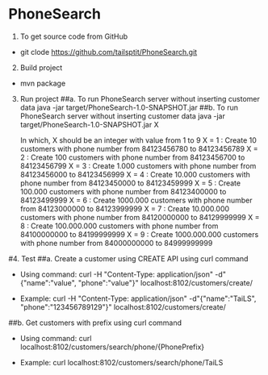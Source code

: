 # PhoneSearch

1. To get source code from  GitHub
  - git clode https://github.com/tailsptit/PhoneSearch.git

2. Build project
  - mvn package
 
3. Run project
  ##a. To run PhoneSearch server without inserting customer data
      java -jar target/PhoneSearch-1.0-SNAPSHOT.jar
  ##b. To run PhoneSearch server without inserting customer data
      java -jar target/PhoneSearch-1.0-SNAPSHOT.jar X

      In which, X should be an integer with value from 1 to 9
      X = 1 : Create 10           customers with phone number from 84123456780 to 84123456789
      X = 2 : Create 100          customers with phone number from 84123456700 to 84123456799
      X = 3 : Create 1.000        customers with phone number from 84123456000 to 84123456999
      X = 4 : Create 10.000       customers with phone number from 84123450000 to 84123459999
      X = 5 : Create 100.000      customers with phone number from 84123400000 to 84123499999
      X = 6 : Create 1000.000     customers with phone number from 84123000000 to 84123999999
      X = 7 : Create 10.000.000   customers with phone number from 84120000000 to 84129999999
      X = 8 : Create 100.000.000  customers with phone number from 84100000000 to 84199999999
      X = 9 : Create 1000.000.000 customers with phone number from 84000000000 to 84999999999
      

#4. Test 
 ##a. Create a customer using CREATE API using curl command
   - Using command:
   curl -H "Content-Type: application/json" -d"{\"name\":\"value\", \"phone\":\"value\"}" localhost:8102/customers/create/

   - Example:
   curl -H "Content-Type: application/json" -d"{\"name\":\"TaiLS\", \"phone\":\"123456789129\"}" localhost:8102/customers/create/


##b. Get customers with prefix using curl command
  - Using command:
    curl localhost:8102/customers/search/phone/{PhonePrefix}
    
  - Example:
      curl localhost:8102/customers/search/phone/TaiLS


